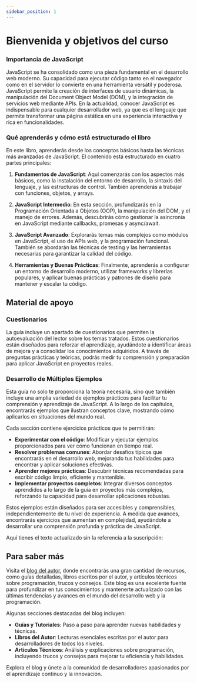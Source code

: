 ```yaml
---
sidebar_position: 1
---
```

# Bienvenida y objetivos del curso

### Importancia de JavaScript

JavaScript se ha consolidado como una pieza fundamental en el desarrollo web moderno. Su capacidad para ejecutar código tanto en el navegador como en el servidor lo convierte en una herramienta versátil y poderosa. JavaScript permite la creación de interfaces de usuario dinámicas, la manipulación del Document Object Model (DOM), y la integración de servicios web mediante APIs. En la actualidad, conocer JavaScript es indispensable para cualquier desarrollador web, ya que es el lenguaje que permite transformar una página estática en una experiencia interactiva y rica en funcionalidades.

### Qué aprenderás y cómo está estructurado el libro

En este libro, aprenderás desde los conceptos básicos hasta las técnicas más avanzadas de JavaScript. El contenido está estructurado en cuatro partes principales:

1. **Fundamentos de JavaScript**: Aquí comenzarás con los aspectos más básicos, como la instalación del entorno de desarrollo, la sintaxis del lenguaje, y las estructuras de control. También aprenderás a trabajar con funciones, objetos, y arrays.
   
2. **JavaScript Intermedio**: En esta sección, profundizarás en la Programación Orientada a Objetos (OOP), la manipulación del DOM, y el manejo de errores. Además, descubrirás cómo gestionar la asincronía en JavaScript mediante callbacks, promesas y async/await.

3. **JavaScript Avanzado**: Explorarás temas más complejos como módulos en JavaScript, el uso de APIs web, y la programación funcional. También se abordarán las técnicas de testing y las herramientas necesarias para garantizar la calidad del código.

4. **Herramientas y Buenas Prácticas**: Finalmente, aprenderás a configurar un entorno de desarrollo moderno, utilizar frameworks y librerías populares, y aplicar buenas prácticas y patrones de diseño para mantener y escalar tu código.

## Material de apoyo

### Cuestionarios

La guía incluye un apartado de cuestionarios que permiten la autoevaluación del lector sobre los temas tratados. Estos cuestionarios están diseñados para reforzar el aprendizaje, ayudándote a identificar áreas de mejora y a consolidar los conocimientos adquiridos. A través de preguntas prácticas y teóricas, podrás medir tu comprensión y preparación para aplicar JavaScript en proyectos reales.

### Desarrollo de Múltiples Ejemplos

Esta guía no solo te proporciona la teoría necesaria, sino que también incluye una amplia variedad de ejemplos prácticos para facilitar tu comprensión y aprendizaje de JavaScript. A lo largo de los capítulos, encontrarás ejemplos que ilustran conceptos clave, mostrando cómo aplicarlos en situaciones del mundo real. 

Cada sección contiene ejercicios prácticos que te permitirán:

- **Experimentar con el código**: Modificar y ejecutar ejemplos proporcionados para ver cómo funcionan en tiempo real.
- **Resolver problemas comunes**: Abordar desafíos típicos que encontrarás en el desarrollo web, mejorando tus habilidades para encontrar y aplicar soluciones efectivas.
- **Aprender mejores prácticas**: Descubrir técnicas recomendadas para escribir código limpio, eficiente y mantenible.
- **Implementar proyectos completos**: Integrar diversos conceptos aprendidos a lo largo de la guía en proyectos más complejos, reforzando tu capacidad para desarrollar aplicaciones robustas.

Estos ejemplos están diseñados para ser accesibles y comprensibles, independientemente de tu nivel de experiencia. A medida que avances, encontrarás ejercicios que aumentan en complejidad, ayudándote a desarrollar una comprensión profunda y práctica de JavaScript.

Aquí tienes el texto actualizado sin la referencia a la suscripción:

## Para saber más

Visita el [blog del autor](https://blog-astro-nu.vercel.app/), donde encontrarás una gran cantidad de recursos, como guías detalladas, libros escritos por el autor, y artículos técnicos sobre programación, trucos y consejos. Este blog es una excelente fuente para profundizar en tus conocimientos y mantenerte actualizado con las últimas tendencias y avances en el mundo del desarrollo web y la programación.

Algunas secciones destacadas del blog incluyen:

- **Guías y Tutoriales**: Paso a paso para aprender nuevas habilidades y técnicas.
- **Libros del Autor**: Lecturas esenciales escritas por el autor para desarrolladores de todos los niveles.
- **Artículos Técnicos**: Análisis y explicaciones sobre programación, incluyendo trucos y consejos para mejorar tu eficiencia y habilidades.

Explora el blog y únete a la comunidad de desarrolladores apasionados por el aprendizaje continuo y la innovación.